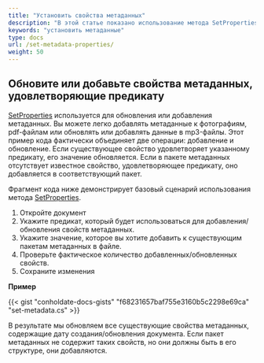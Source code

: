 ```yaml
---
title: "Установить свойства метаданных"
description: "В этой статье показано использование метода SetProperties, который используется для обновления или добавления метаданных."
keywords: "установить метаданные"
type: docs
url: /set-metadata-properties/
weight: 50
---
```


## Обновите или добавьте свойства метаданных, удовлетворяющие предикату

[SetProperties](https://apireference.groupdocs.com/net/metadata/groupdocs.metadata/metadata/methods/setproperties) используется для обновления или добавления метаданных. Вы можете легко добавлять метаданные к фотографиям, pdf-файлам или обновлять или добавлять данные в mp3-файлы. Этот пример кода фактически объединяет две операции: добавление и обновление. Если существующее свойство удовлетворяет указанному предикату, его значение обновляется. Если в пакете метаданных отсутствует известное свойство, удовлетворяющее предикату, оно добавляется в соответствующий пакет.

Фрагмент кода ниже демонстрирует базовый сценарий использования метода [SetProperties](https://apireference.groupdocs.com/net/metadata/groupdocs.metadata/metadata/methods/setproperties).

1. Откройте документ
2. Укажите предикат, который будет использоваться для добавления/обновления свойств метаданных.
3. Укажите значение, которое вы хотите добавить к существующим пакетам метаданных в файле.
4. Проверьте фактическое количество добавленных/обновленных свойств.
5. Сохраните изменения


**Пример**

{{< gist "conholdate-docs-gists" "f68231657baf755e3160b5c2298e69ca" "set-metadata.cs" >}}

В результате мы обновляем все существующие свойства метаданных, содержащие дату создания/обновления документа. Если пакет метаданных не содержит таких свойств, но они должны быть в его структуре, они добавляются.








